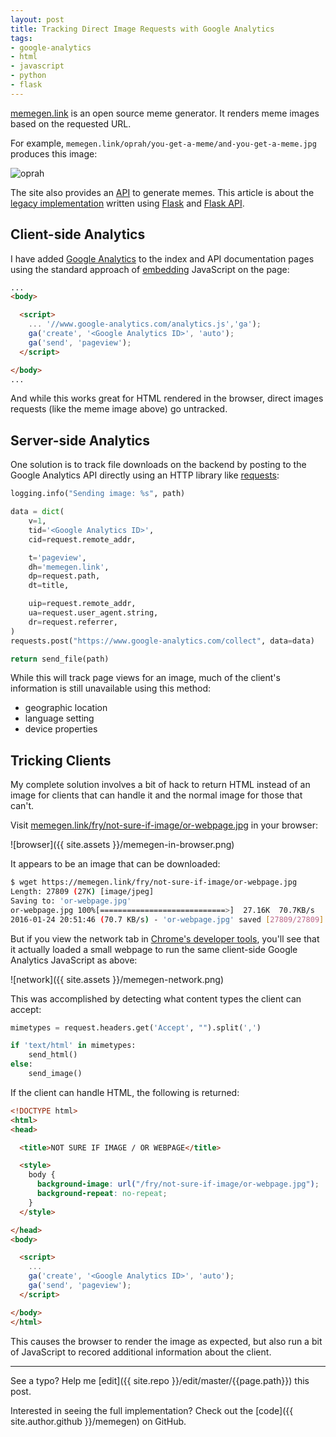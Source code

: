 ```yaml
---
layout: post
title: Tracking Direct Image Requests with Google Analytics
tags:
- google-analytics
- html
- javascript
- python
- flask
---
```


[memegen.link](https://memegen.link/) is an open source meme generator. It renders meme images based on the requested URL.

For example, `memegen.link/oprah/you-get-a-meme/and-you-get-a-meme.jpg` produces this image:

![oprah](https://memegen.link/oprah/you-get-a-meme/and-you-get-a-meme.jpg)

The site also provides an [API](https://api.memegen.link) to generate memes. This article is about the [legacy implementation](https://github.com/jacebrowning/memegen-flask) written using [Flask](https://flask.palletsprojects.com/) and [Flask API](https://www.flaskapi.org/).

## Client-side Analytics

I have added [Google Analytics](https://www.google.com/analytics/) to the index and API documentation pages using the standard approach of [embedding](https://developers.google.com/analytics/devguides/collection/analyticsjs/) JavaScript on the page:

```html
...
<body>

  <script>
    ... '//www.google-analytics.com/analytics.js','ga');
    ga('create', '<Google Analytics ID>', 'auto');
    ga('send', 'pageview');
  </script>

</body>
...
```

And while this works great for HTML rendered in the browser, direct images requests (like the meme image above) go untracked.

## Server-side Analytics

One solution is to track file downloads on the backend by posting to the Google Analytics API directly using an HTTP library like [requests](https://requests.readthedocs.io/):

```python
logging.info("Sending image: %s", path)

data = dict(
    v=1,
    tid='<Google Analytics ID>',
    cid=request.remote_addr,

    t='pageview',
    dh='memegen.link',
    dp=request.path,
    dt=title,

    uip=request.remote_addr,
    ua=request.user_agent.string,
    dr=request.referrer,
)
requests.post("https://www.google-analytics.com/collect", data=data)

return send_file(path)
```

While this will track page views for an image, much of the client's information is still unavailable using this method:

- geographic location
- language setting
- device properties

## Tricking Clients

My complete solution involves a bit of hack to return HTML instead of an image for clients that can handle it and the normal image for those that can't.

Visit [memegen.link/fry/not-sure-if-image/or-webpage.jpg](https://memegen.link/fry/not-sure-if-image/or-webpage.jpg) in your browser:

![browser]({{ site.assets }}/memegen-in-browser.png)

It appears to be an image that can be downloaded:

```sh
$ wget https://memegen.link/fry/not-sure-if-image/or-webpage.jpg
Length: 27809 (27K) [image/jpeg]
Saving to: 'or-webpage.jpg'
or-webpage.jpg 100%[============================>]  27.16K  70.7KB/s
2016-01-24 20:51:46 (70.7 KB/s) - 'or-webpage.jpg' saved [27809/27809]
```

But if you view the network tab in [Chrome's developer tools](https://developer.chrome.com/devtools), you'll see that it actually loaded a small webpage to run the same client-side Google Analytics JavaScript as above:

![network]({{ site.assets }}/memegen-network.png)

This was accomplished by detecting what content types the client can accept:

```python
mimetypes = request.headers.get('Accept', "").split(',')

if 'text/html' in mimetypes:
    send_html()
else:
    send_image()
```

If the client can handle HTML, the following is returned:

```html
<!DOCTYPE html>
<html>
<head>

  <title>NOT SURE IF IMAGE / OR WEBPAGE</title>

  <style>
    body {
      background-image: url("/fry/not-sure-if-image/or-webpage.jpg");
      background-repeat: no-repeat;
    }
  </style>

</head>
<body>

  <script>
    ...
    ga('create', '<Google Analytics ID>', 'auto');
    ga('send', 'pageview');
  </script>

</body>
</html>
```

This causes the browser to render the image as expected, but also run a bit of JavaScript to recored additional information about the client.

-----

See a typo? Help me [edit]({{ site.repo }}/edit/master/{{page.path}}) this post.

Interested in seeing the full implementation? Check out the [code]({{ site.author.github }}/memegen) on GitHub.

